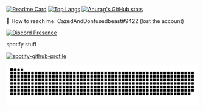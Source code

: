 [![Readme Card](https://github-readme-stats.vercel.app/api/pin/?username=666TranZit666&repo=rewrite)](https://github.com/666TranZit666/rewrite)
[![Top Langs](https://github-readme-stats.vercel.app/api/top-langs/?username=666TranZit666)](https://github.com/anuraghazra/github-readme-stats)
[![Anurag's GitHub stats](https://github-readme-stats.vercel.app/api?username=666TranZit666)](https://github.com/anuraghazra/github-readme-stats)

💬 How to reach me: CazedAndDonfusedbeast#9422 (lost the account)

[![Discord Presence](https://lanyard.cnrad.dev/api/606536082783469587?theme=dark&bg=ff9ba1)](https://discord.com/users/606536082783469587)

spotify stuff

[![spotify-github-profile](https://spotify-github-profile.vercel.app/api/view?uid=48demyqytcv8p4eekgjosqw0z&cover_image=true&theme=default&show_offline=true&bar_color_cover=true)](https://spotify-github-profile.vercel.app/api/view?uid=48demyqytcv8p4eekgjosqw0z&redirect=true)

<picture>
  <source media="(prefers-color-scheme: dark)" srcset="https://raw.githubusercontent.com/666TranZit666/666TranZit666/main/github-user-contribution.svg">
  <source media="(prefers-color-scheme: light)" srcset="https://raw.githubusercontent.com/666TranZit666/666TranZit666/main/github-user-contribution.svg">
  <img alt="github contribution grid snake animation" src="https://raw.githubusercontent.com/666TranZit666/666TranZit666/main/github-user-contribution.svg">
</picture>

<!--
**666TranZit666/666TranZit666** is a ✨ _special_ ✨ repository because its `README.md` (this file) appears on your GitHub profile.

Here are some ideas to get you started:

- 🔭 I’m currently working on ...
- 🌱 I’m currently learning ...
- 👯 I’m looking to collaborate on ...
- 🤔 I’m looking for help with ...
- 💬 Ask me about ...
- 📫 How to reach me: ...
- 😄 Pronouns: ...
- ⚡ Fun fact: ...3
-->
